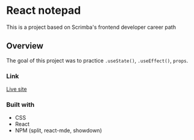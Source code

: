 # React notepad

This is a project based on Scrimba's frontend developer career path

## Overview

The goal of this project was to practice `.useState()`, `.useEffect()`, `props`.

### Link 

[Live site](https://react-notepad-one.vercel.app/)

### Built with 

- CSS
- React
- NPM (split, react-mde, showdown)
